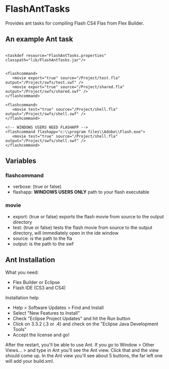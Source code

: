 # FlashAntTasks #

Provides ant tasks for compiling Flash CS4 Flas from Flex Builder.

## An example Ant task ##
```

<taskdef resource="FlashAntTasks.properties" classpath="lib/FlashAntTasks.jar"/>
 

<flashcommand>
   <movie export="true" source="/Project/test.fla" output="/Project/swfs/test.swf" />
   <movie export="true" source="/Project/shared.fla" output="/Project/swfs/shared.swf" />
</flashcommand>

<flashcommand>
   <movie test="true" source="/Project/shell.fla" output="/Project/swfs/shell.swf" />
</flashcommand>

<!-- WINDOWS USERS NEED FLASHAPP -->
<flashcommand flashapp="c:\\program files\\Adobe\\Flash.exe">
   <movie test="true" source="/Project/shell.fla" output="/Project/swfs/shell.swf" />
</flashcommand>

```

## Variables ##
### flashcommand ###

  * verbose: (true or false)
  * flashapp: **WINDOWS USERS ONLY** path to your flash executable

### movie ###

  * export: (true or false) exports the flash movie from source to the output directory
  * test: (true or false) tests the flash movie from source to the output directory, will immediately open in the ide window
  * source: is the path to the fla
  * output: is the path to the swf

## Ant Installation ##

What you need:

  * Flex Builder or Eclipse
  * Flash IDE (CS3 and CS4)

Installation help

  * Help > Software Updates > Find and Install
  * Select "New Features to Install"
  * Check "Eclipse Project Updates" and hit the Run button
  * Click on 3.3.2 (.3 or .4) and check on the "Eclipse Java Development Tools"
  * Accept the license and go!

After the restart, you'll be able to use Ant.  If you go to Window > Other Views... > and type in Ant you'll see the Ant view. Click that and the view should come up.  In the Ant view you'll see about 5 buttons, the far left one will add your build.xml.